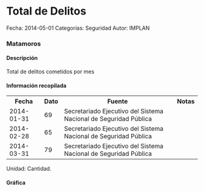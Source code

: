 Total de Delitos
=====

Fecha: 2014-05-01
Categorías: Seguridad
Autor: IMPLAN

### Matamoros

#### Descripción

Total de delitos cometidos por mes

#### Información recopilada

<table class="table table-hover table-bordered">
  <tr><th>Fecha</th><th>Dato</th><th>Fuente</th><th>Notas</th></tr>
  <tr><td>2014-01-31</td><td>69</td><td>Secretariado Ejecutivo del Sistema Nacional de Seguridad Pública</td><td></td></tr>
  <tr><td>2014-02-28</td><td>65</td><td>Secretariado Ejecutivo del Sistema Nacional de Seguridad Pública</td><td></td></tr>
  <tr><td>2014-03-31</td><td>79</td><td>Secretariado Ejecutivo del Sistema Nacional de Seguridad Pública</td><td></td></tr>
</table>

Unidad: Cantidad.

#### Gráfica

<div id="Morrissrqkhklt" class="grafica"></div>
  <!-- JAVASCRIPT DE LA GRAFICA EN Morrissrqkhklt -->
  <script>
  new Morris.Bar({
    element: 'Morrissrqkhklt',
    data: [
      { fecha: '2014-01-31', dato: 69 },
      { fecha: '2014-02-28', dato: 65 },
      { fecha: '2014-03-31', dato: 79 }
    ],
    xkey: 'fecha',
    ykeys: ['dato'],
    labels: ['Dato']
  });
  </script>
